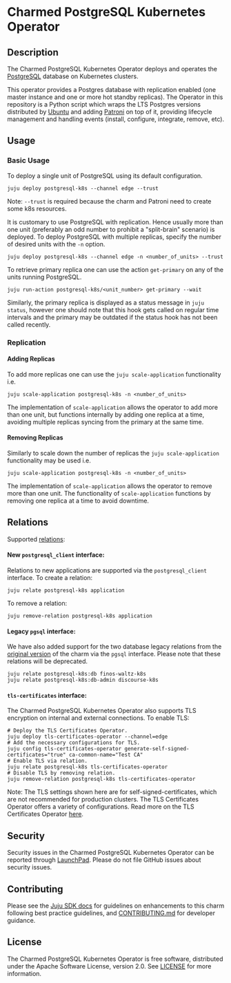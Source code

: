 # Charmed PostgreSQL Kubernetes Operator

## Description

The Charmed PostgreSQL Kubernetes Operator deploys and operates the [PostgreSQL](https://www.postgresql.org/about/) database on Kubernetes clusters.

This operator provides a Postgres database with replication enabled (one master instance and one or more hot standby replicas). The Operator in this repository is a Python script which wraps the LTS Postgres versions distributed by [Ubuntu](https://hub.docker.com/r/ubuntu/postgres) and adding [Patroni](https://github.com/zalando/patroni) on top of it, providing lifecycle management and handling events (install, configure, integrate, remove, etc).

## Usage

### Basic Usage
To deploy a single unit of PostgreSQL using its default configuration.
```shell
juju deploy postgresql-k8s --channel edge --trust
```

Note: `--trust` is required because the charm and Patroni need to create some k8s resources.

It is customary to use PostgreSQL with replication. Hence usually more than one unit (preferably an odd number to prohibit a "split-brain" scenario) is deployed. To deploy PostgreSQL with multiple replicas, specify the number of desired units with the `-n` option.
```shell
juju deploy postgresql-k8s --channel edge -n <number_of_units> --trust
```

To retrieve primary replica one can use the action `get-primary` on any of the units running PostgreSQL.
```shell
juju run-action postgresql-k8s/<unit_number> get-primary --wait
```

Similarly, the primary replica is displayed as a status message in `juju status`, however one should note that this hook gets called on regular time intervals and the primary may be outdated if the status hook has not been called recently.

### Replication
#### Adding Replicas
To add more replicas one can use the `juju scale-application` functionality i.e.
```shell
juju scale-application postgresql-k8s -n <number_of_units>
```
The implementation of `scale-application` allows the operator to add more than one unit, but functions internally by adding one replica at a time, avoiding multiple replicas syncing from the primary at the same time.


#### Removing Replicas
Similarly to scale down the number of replicas the `juju scale-application` functionality may be used i.e.
```shell
juju scale-application postgresql-k8s -n <number_of_units>
```
The implementation of `scale-application` allows the operator to remove more than one unit. The functionality of `scale-application` functions by removing one replica at a time to avoid downtime.

## Relations

Supported [relations](https://juju.is/docs/olm/relations):

#### New `postgresql_client` interface:

Relations to new applications are supported via the `postgresql_client` interface. To create a relation: 

```shell
juju relate postgresql-k8s application
```

To remove a relation:
```shell
juju remove-relation postgresql-k8s application
```

#### Legacy `pgsql` interface:
We have also added support for the two database legacy relations from the [original version](https://launchpad.net/charm-k8s-postgresql) of the charm via the `pgsql` interface. Please note that these relations will be deprecated.
 ```shell
juju relate postgresql-k8s:db finos-waltz-k8s
juju relate postgresql-k8s:db-admin discourse-k8s
```

#### `tls-certificates` interface:

The Charmed PostgreSQL Kubernetes Operator also supports TLS encryption on internal and external connections. To enable TLS:

```shell
# Deploy the TLS Certificates Operator. 
juju deploy tls-certificates-operator --channel=edge
# Add the necessary configurations for TLS.
juju config tls-certificates-operator generate-self-signed-certificates="true" ca-common-name="Test CA" 
# Enable TLS via relation.
juju relate postgresql-k8s tls-certificates-operator
# Disable TLS by removing relation.
juju remove-relation postgresql-k8s tls-certificates-operator
```

Note: The TLS settings shown here are for self-signed-certificates, which are not recommended for production clusters. The TLS Certificates Operator offers a variety of configurations. Read more on the TLS Certificates Operator [here](https://charmhub.io/tls-certificates-operator).

## Security
Security issues in the Charmed PostgreSQL Kubernetes Operator can be reported through [LaunchPad](https://wiki.ubuntu.com/DebuggingSecurity#How%20to%20File). Please do not file GitHub issues about security issues.

## Contributing

Please see the [Juju SDK docs](https://juju.is/docs/sdk) for guidelines on enhancements to this charm following best practice guidelines, and [CONTRIBUTING.md](https://github.com/canonical/postgresql-k8s-operator/blob/main/CONTRIBUTING.md) for developer guidance.

## License
The Charmed PostgreSQL Kubernetes Operator is free software, distributed under the Apache Software License, version 2.0. See [LICENSE](https://github.com/canonical/postgresql-k8s-operator/blob/main/LICENSE) for more information.
